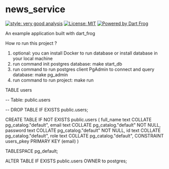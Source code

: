 # news_service

[![style: very good analysis][very_good_analysis_badge]][very_good_analysis_link]
[![License: MIT][license_badge]][license_link]
[![Powered by Dart Frog](https://img.shields.io/endpoint?url=https://tinyurl.com/dartfrog-badge)](https://dartfrog.vgv.dev)

An example application built with dart_frog

[license_badge]: https://img.shields.io/badge/license-MIT-blue.svg
[license_link]: https://opensource.org/licenses/MIT
[very_good_analysis_badge]: https://img.shields.io/badge/style-very_good_analysis-B22C89.svg
[very_good_analysis_link]: https://pub.dev/packages/very_good_analysis


How ro run this project ?
1. optional: you can install Docker to run database or install database in your local machine
2. run command init postgres database: make start_db
3. run command to run postgres client PgAdmin to connect and query database: make pg_admin
4. run command to run project: make run

TABLE users

-- Table: public.users

-- DROP TABLE IF EXISTS public.users;

CREATE TABLE IF NOT EXISTS public.users
(
    full_name text COLLATE pg_catalog."default",
    email text COLLATE pg_catalog."default" NOT NULL,
    password text COLLATE pg_catalog."default" NOT NULL,
    id text COLLATE pg_catalog."default",
    role text COLLATE pg_catalog."default",
    CONSTRAINT users_pkey PRIMARY KEY (email)
)

TABLESPACE pg_default;

ALTER TABLE IF EXISTS public.users
    OWNER to postgres;
